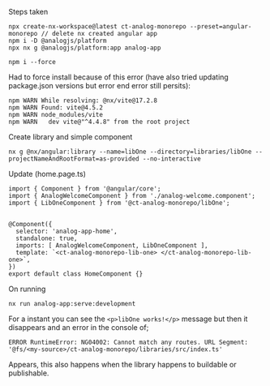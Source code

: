 Steps taken

```
npx create-nx-workspace@latest ct-analog-monorepo --preset=angular-monorepo // delete nx created angular app
npm i -D @analogjs/platform
npx nx g @analogjs/platform:app analog-app
```

```
npm i --force 
```
Had to force install because of this error (have also tried updating package.json versions but error end error still persits):
```
npm WARN While resolving: @nx/vite@17.2.8
npm WARN Found: vite@4.5.2
npm WARN node_modules/vite
npm WARN   dev vite@"^4.4.8" from the root project
```

Create library and simple component
```
nx g @nx/angular:library --name=libOne --directory=libraries/libOne --projectNameAndRootFormat=as-provided --no-interactive
```

Update (home.page.ts)
```
import { Component } from '@angular/core';
import { AnalogWelcomeComponent } from './analog-welcome.component';
import { LibOneComponent } from '@ct-analog-monorepo/libOne';


@Component({
  selector: 'analog-app-home',
  standalone: true,
  imports: [ AnalogWelcomeComponent, LibOneComponent ],
  template: `<ct-analog-monorepo-lib-one> </ct-analog-monorepo-lib-one>`,
})
export default class HomeComponent {}

```

On running

```
nx run analog-app:serve:development
```

For a instant you can see the `<p>libOne works!</p>` message but then it disappears and an error in the console of;

```
ERROR RuntimeError: NG04002: Cannot match any routes. URL Segment: '@fs/<my-source>/ct-analog-monorepo/libraries/src/index.ts'

```

Appears, this also happens when the library happens to buildable or publishable.
